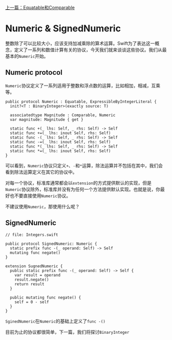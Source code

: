 [上一篇：Equatable和Comparable](equatable_and_comparable.md)

# Numeric & SignedNumeric

整数除了可以比较大小，应该支持加减乘除的算术运算。Swift为了表达这一概念，定义了一系列和数值计算有关的协议，今天我们就来谈谈这些协议。我们从最基本的`Numeric`开始。

## Numeric protocol

`Numeric`协议定义了一系列适用于整数和浮点数的运算，比如相加，相减，互乘等。

```
public protocol Numeric : Equatable, ExpressibleByIntegerLiteral {
  init?<T : BinaryInteger>(exactly source: T)

  associatedtype Magnitude : Comparable, Numeric
  var magnitude: Magnitude { get }
  
  static func +(_ lhs: Self, _ rhs: Self) -> Self
  static func +=(_ lhs: inout Self, rhs: Self)
  static func -(_ lhs: Self, _ rhs: Self) -> Self
  static func -=(_ lhs: inout Self, rhs: Self)
  static func *(_ lhs: Self, _ rhs: Self) -> Self
  static func *=(_ lhs: inout Self, rhs: Self)
}
```

可以看到，`Numeric`协议只定义`+`、`-`和`*`运算，除法运算并不包括在其中，我们会看到除法运算定义在其它的协议中。

对每一个协议，标准库通常都会以`extension`的方式提供默认的实现，但是`Numeric`协议除外，标准库并没有为任何一个方法提供默认实现。也就是说，你最好也不要直接使用`Numeric`协议。

不建议使用`Numeric`，那使用什么呢？

## SignedNumeric

```
// file: Integers.swift

public protocol SignedNumeric: Numeric {
  static prefix func -(_ operand: Self) -> Self
  mutating func negate()
}

extension SugnedNumeric {
  public static prefix func -(_ operand: Self) -> Self {
    var result = operand
    result.negate()
    return result
  }
  
  public mutating func negate() {
    self = 0 - self
  }
}
```

`SginedNumeric`在`Numeric`的基础上定义了`func -()`

目前为止的协议都很简单，下一篇，我们将探讨`BinaryInteger`







